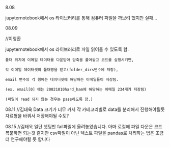 8.08

jupyternotebook에서 os 라이브러리를 통해 컴퓨터 파일을 까보려 했지만 실패...


08.09

//이영환

jupyternotebook에서 os 라이브러리로 파일 읽어올 수 있도록 함.

    폴더 위치에 이메일 데이터를 다운받아 압축을 풀어놓고 코드를 실행시키면,
 
    각 이메일 데이터셋의 폴더명을 얻고(folder_dirs변수에 저장),
    
    email 변수의 각 행에는 데이터셋에 해당하는 이메일들이 저장됨.
    
    (ex. email[0] 에는 20021010hard_ham에 해당하는 이메일 234개가 저장됨)
    
    (파일이 read 되지 않는 경우는 pass하도록 함.)
    
 08.11
 //김태욱
    Data 크기가 너무 커서 각 카테고리별로 data를 분리해서 진행해야될듯
    자료형을 바꿔서 저장해야될 수도?
    
 08.15
 //김태욱
    일단 셋팅만 fail파일에 올려놓았습니다.
    아마 로컬에 파일 다운은 코드 복붙하면 되는것 같지만 csv파일이 아닌 텍스트 파일을 pandas로 처리하는 법은 조금 더 연구해야될 듯 합니다
